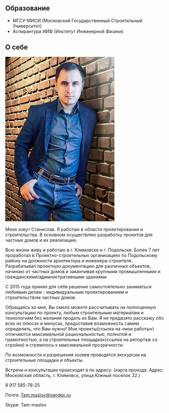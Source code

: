 
## Образование

* МГСУ-МИСИ (Московский Государственный Строительный Университет)
* Аспирантура ИИФ (Институт Инженерной Физики)

## О себе

<img src="../stas.jpg" class="image align-left" alt="Фото Станислава Маслова" title="Станислав Маслов">

Меня зовут Станислав. Я  работаю в области проектирования и строительства. В основном осуществляю разработку проектов для частных домов  и их реализацию.
	
Всю жизни живу и работаю в г. Климовске и г. Подольске.  Более 7 лет проработал в Проектно-строительных организациях по Подольскому району на должности архитектора и инженера-строителя. Разрабатывал проектную документацию для различных объектов, начинаю от частных домов и заканчивая крупными промышленными и гражданскими/административными зданиями

С 2015 года принял для себя решение самостоятельно заниматься любимым делам  - индивидуальным проектированием и строительством частных домов.

Обращаясь ко мне, Вы смело можете рассчитывать на полноценную консультацию по проекту, любым строительным материалам и технологиям без желания продать их Вам. Я не предвзято расскажу обо всех их плюсах и минусах, предоставив возможность самим определить, что Вам нужно! Мои проекты(ссылка на «мои работы») отличаются  максимальной рациональностью, полнотой и грамотностью, а на строительных площадках(ссылка на репортаж со стройки) я стремлюсь к максимальной прозрачности.

По возможности и разрешения хозяев проводятся экскурсии на строительные площадки и объекты.

Встречи и консультации происходят в по адресу: (карта проезда:  Адрес: Московская область,  г. Климовск, улица Южный поселок 32.)


<div class="map map_type_js i-bem" data-bem='{ "map": { "points": [[55.367315, 37.537928]] } }'></div>

<i class="fa fa-mobile"></i> 8 917 585-78-25

Почта: Tam.maslov@yandex.ru

Skype: Tam-maslov

